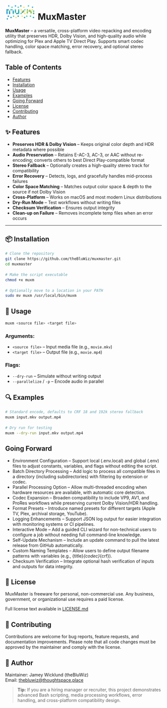 # ![muxm](./assets/muxm_header_small.png) MuxMaster

**MuxMaster** – a versatile, cross-platform video repacking and encoding utility that preserves HDR, Dolby Vision, and high-quality audio while optimizing for Plex and Apple TV Direct Play. Supports smart codec handling, color space matching, error recovery, and optional stereo fallback.

## Table of Contents
- [Features](#features)
- [Installation](#installation)
- [Usage](#usage)
- [Examples](#examples)
- [Going Forward](#goingforward)
- [License](#license)
- [Contributing](#contributing)
- [Author](#author)


## ✨ Features <a id="features"></a>

- **Preserves HDR & Dolby Vision** – Keeps original color depth and HDR metadata where possible
- **Audio Preservation** – Retains E-AC-3, AC-3, or AAC without re-encoding; converts others to best Direct Play-compatible format
- **Stereo Fallback** – Optionally creates a high-quality stereo track for compatibility
- **Error Recovery** – Detects, logs, and gracefully handles mid-process failures
- **Color Space Matching** – Matches output color space & depth to the source if not Dolby Vision
- **Cross-Platform** – Works on macOS and most modern Linux distributions
- **Dry-Run Mode** – Test workflows without writing files
- **Checksum Verification** – Ensures output integrity
- **Clean-up on Failure** – Removes incomplete temp files when an error occurs

---

## 📦 Installation <a id="installation"></a>

```bash
# Clone the repository
git clone https://github.com/theBluWiz/muxmaster.git
cd muxmaster

# Make the script executable
chmod +x muxm

# Optionally move to a location in your PATH
sudo mv muxm /usr/local/bin/muxm
```

## 🚀 Usage <a id="usage"></a>

```bash
muxm <source file> <target file>
```
### Arguments:
- `<source file>` – Input media file (e.g., `movie.mkv`)
- `<target file>` – Output file (e.g., `movie.mp4`)
### Flags:
- `--dry-run` – Simulate without writing output
- `--parallelize` / `-p` – Encode audio in parallel

## 🔍 Examples <a id="examples"></a>

```bash
# Standard encode, defaults to CRF 18 and 192k stereo fallback
muxm input.mkv output.mp4

# Dry run for testing
muxm --dry-run input.mkv output.mp4
```

## Going Forward <a id="goingforward"></a>
-	Environment Configuration – Support local (.env.local) and global (.env) files to adjust constants, variables, and flags without editing the script.
-	Batch Directory Processing – Add logic to process all compatible files in a directory (including subdirectories) with filtering by extension or codec.
-	Parallel Processing Option – Allow multi-threaded encoding when hardware resources are available, with automatic core detection.
-	Codec Expansion – Broaden compatibility to include VP9, AV1, and ProRes workflows while preserving current Dolby Vision/HDR handling.
-	Format Presets – Introduce named presets for different targets (Apple TV, Plex, archival storage, YouTube).
-	Logging Enhancements – Support JSON log output for easier integration with monitoring systems or CI pipelines.
-	Interactive Mode – Add a guided CLI wizard for non-technical users to configure a job without needing full command-line knowledge.
-	Self-Update Mechanism – Include an update command to pull the latest release from GitHub automatically.
-	Custom Naming Templates – Allow users to define output filename patterns with variables (e.g., {title}_{codec}_{crf}).
-	Checksum Verification – Integrate optional hash verification of inputs and outputs for data integrity.

## 📄 License <a id="license"></a>

MuxMaster is freeware for personal, non-commercial use.
Any business, government, or organizational use requires a paid license.

Full license text available in [LICENSE.md](./LICENSE.md)

## 🤝 Contributing <a id="contributing"></a>

Contributions are welcome for bug reports, feature requests, and documentation improvements.
Please note that all code changes must be approved by the maintainer and comply with the license.

## 👤 Author <a id="author"></a>

Maintainer: Jamey Wicklund (theBluWiz)  
Email: [thebluwiz@thoughtspace.place](mailto:thebluwiz@thoughtspace.place)

> **Tip:** If you are a hiring manager or recruiter, this project demonstrates advanced Bash scripting, media processing workflows, error handling, and cross-platform compatibility design.
